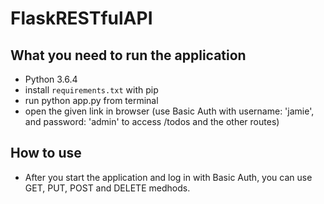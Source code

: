 # FlaskRESTfulAPI

## What you need to run the application
- Python 3.6.4
- install `requirements.txt` with pip
- run python app.py from terminal
- open the given link in browser (use Basic Auth with username: 'jamie', and password: 'admin' to access /todos and the other routes)

## How to use
- After you start the application and log in with Basic Auth, you can use GET, PUT, POST and DELETE medhods.
